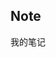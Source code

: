 <!-- # Note

Maintaining and developing new features to VuePress takes a considerable amount of time (if you know that Gastby's team is a company), and I am currently exploring the possibility of working on VuePress fulltime.

- [Sponsor ULIVZ on Patreon](https://www.patreon.com/ulivz)
- [Sponsor Vue.js](https://vuejs.org/support-vuejs)

> "VuePress is much more than that." —— ULIVZ

#### 搭建参考

* VuePress官网: [https://vuepress.vuejs.org](https://vuepress.vuejs.org)
* VuePress从零开始搭建自己专属博客: [https://segmentfault.com/a/1190000015237352](https://segmentfault.com/a/1190000015237352)
* VuePress手摸手教你搭建一个类Vue文档风格的技术文档/博客: [https://blog.csdn.net/obkoro1/article/details/82585981](https://blog.csdn.net/obkoro1/article/details/82585981)
* VuePress从零开始: [https://segmentfault.com/a/1190000020097643](https://segmentfault.com/a/1190000020097643)
 -->

 ## Note

 我的笔记
